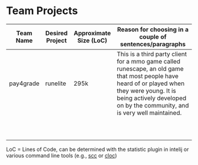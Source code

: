 # Team Projects

| Team Name  | Desired Project | Approximate Size (LoC) | Reason for choosing in a couple of sentences/paragraphs |
|------------|-----------------|------------------------|---------------------------------------------------------|
|pay4grade   |runelite         |295k                    |This is a third party client for a mmo game called runescape, an old game that most people have heard of or played when they were young. It is being actively developed on by the community, and is very well maintained.|
|            |                 |                        |                                                         |
|            |                 |                        |                                                         |
|            |                 |                        |                                                         |
|            |                 |                        |                                                         |
|            |                 |                        |                                                         |
|            |                 |                        |                                                         |
|            |                 |                        |                                                         |
|            |                 |                        |                                                         |
|            |                 |                        |                                                         |
|            |                 |                        |                                                         |


LoC = Lines of Code, can be determined with the statistic plugin in intelij or various command line tools (e.g., [scc](https://github.com/boyter/scc) or [cloc](https://github.com/AlDanial/cloc))
